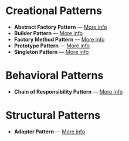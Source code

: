 # Creational Patterns

- **Abstract Factory Pattern** — [More info](docs/patterns/creational/AbstractFactoryPattern.md)
- **Builder Pattern** — [More info](docs/patterns/creational/BuilderPattern.md)
- **Factory Method Pattern** — [More info](docs/patterns/creational/FactoryMethodPattern.md)
- **Prototype Pattern** — [More info](docs/patterns/creational/PrototypePattern.md)
- **Singleton Pattern** — [More info](docs/patterns/creational/SingletonPattern.md)

# Behavioral Patterns

- **Chain of Responsibility Pattern** — [More info](docs/patterns/behavioral/ChainOfResponsibilityPattern.md)

# Structural Patterns

- **Adapter Pattern** — [More info](docs/patterns/structural/AdapterPattern.md)
